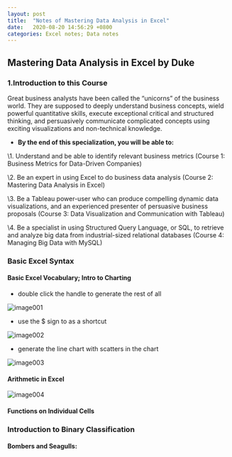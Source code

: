 ```yaml
---
layout: post
title:  "Notes of Mastering Data Analysis in Excel"
date:   2020-08-20 14:56:29 +0800
categories: Excel notes; Data notes
---
```


## Mastering Data Analysis in Excel by Duke

### 1.Introduction to this Course

Great business analysts have been called the “unicorns” of the business world. They are supposed to deeply understand business concepts, wield powerful quantitative skills, execute exceptional critical and structured thinking, and persuasively communicate complicated concepts using exciting visualizations and non-technical knowledge.

- **By the end of this specialization, you will be able to:**

\1.  Understand and be able to identify relevant business metrics (Course 1: Business Metrics for Data-Driven Companies)

\2.  Be an expert in using Excel to do business data analysis (Course 2: Mastering Data Analysis in Excel)

\3.  Be a Tableau power-user who can produce compelling dynamic data visualizations, and an experienced presenter of persuasive business proposals (Course 3: Data Visualization and Communication with Tableau)

\4.  Be a specialist in using Structured Query Language, or SQL, to retrieve and analyze big data from industrial-sized relational databases (Course 4: Managing Big Data with MySQL)

### Basic Excel Syntax

#### Basic Excel Vocabulary; Intro to Charting

- double click the handle to generate the rest of all

![image001](https://raw.githubusercontent.com/WELLINGWANG/WELLINGWANG.github.io/master/images/exceldataotes/image001.png)

- use the $ sign to as a shortcut

 ![image002](https://raw.githubusercontent.com/WELLINGWANG/WELLINGWANG.github.io/master/images/exceldataotes/image002.png)

- generate the line chart with scatters in the chart

![image003](https://raw.githubusercontent.com/WELLINGWANG/WELLINGWANG.github.io/master/images/exceldataotes/image003.png)

#### Arithmetic in Excel
![image004](https://raw.githubusercontent.com/WELLINGWANG/WELLINGWANG.github.io/master/images/exceldataotes/image004)

#### Functions on Individual Cells

### Introduction to Binary Classification

#### Bombers and Seagulls: